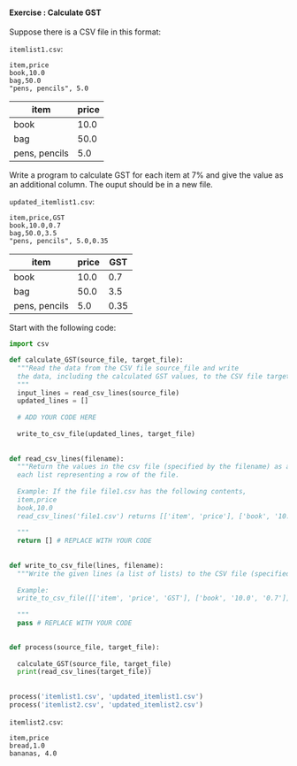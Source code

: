 #### Exercise : Calculate GST

Suppose there is a CSV file in this format:

<include src="inputOutput.md" var-align="middle" boilerplate>
<span id="input">

`itemlist1.csv`:
```
item,price
book,10.0
bag,50.0
"pens, pencils", 5.0
```
</span>
<span id="output">

item|price
 ----|-----
 book|10.0
 bag|50.0
 pens, pencils| 5.0
</span>
</include>

Write a program to calculate GST for each item at 7% and give the value as an additional column. The ouput should be in a new file.

<include src="inputOutput.md" var-align="middle" boilerplate>
<span id="input">

`updated_itemlist1.csv`:
```
item,price,GST
book,10.0,0.7
bag,50.0,3.5
"pens, pencils", 5.0,0.35
```
</span>
<span id="output">

item|price|GST
----|-----|---
book|10.0|0.7
bag|50.0|3.5
pens, pencils| 5.0|0.35
</span>
</include>


Start with the following code:

```python
import csv

def calculate_GST(source_file, target_file):
  """Read the data from the CSV file source_file and write 
  the data, including the calculated GST values, to the CSV file target_file
  """
  input_lines = read_csv_lines(source_file)
  updated_lines = []
  
  # ADD YOUR CODE HERE
  
  write_to_csv_file(updated_lines, target_file)
   
  
def read_csv_lines(filename):
  """Return the values in the csv file (specified by the filename) as a list of lists
  each list representing a row of the file.
  
  Example: If the file file1.csv has the following contents,
  item,price
  book,10.0
  read_csv_lines('file1.csv') returns [['item', 'price'], ['book', '10.0']]
  
  """
  return [] # REPLACE WITH YOUR CODE
  
  
def write_to_csv_file(lines, filename):
  """Write the given lines (a list of lists) to the CSV file (specified by filename)
  
  Example:
  write_to_csv_file([['item', 'price', 'GST'], ['book', '10.0', '0.7']], 'file2.txt')
  
  """
  pass # REPLACE WITH YOUR CODE
  

def process(source_file, target_file):
  
  calculate_GST(source_file, target_file)
  print(read_csv_lines(target_file))
  
  
process('itemlist1.csv', 'updated_itemlist1.csv')
process('itemlist2.csv', 'updated_itemlist2.csv')
```

`itemlist2.csv`:
```
item,price
bread,1.0
bananas, 4.0
```

